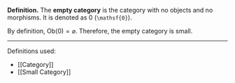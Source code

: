 **Definition.** The **empty category** is the category with no objects and no morphisms. It is denoted as $\mathsf{0}$ (`\mathsf{0}`).

By definition, $\text{Ob}(\mathsf{0})=\varnothing$. Therefore, the empty category is small.
***
Definitions used:
- [[Category]]
- [[Small Category]]
